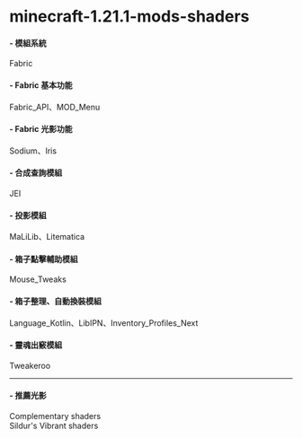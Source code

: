 # minecraft-1.21.1-mods-shaders


#### - 模組系統
Fabric
		
#### - Fabric 基本功能
Fabric_API、MOD_Menu			
							
#### - Fabric 光影功能
Sodium、Iris
 										    									    
#### - 合成查詢模組
JEI 	
 				
#### - 投影模組
MaLiLib、Litematica
 										
#### - 箱子點擊輔助模組
Mouse_Tweaks
 	
#### - 箱子整理、自動換裝模組
Language_Kotlin、LibIPN、Inventory_Profiles_Next
										    
#### - 靈魂出竅模組
Tweakeroo

---
#### - 推薦光影
Complementary shaders						
Sildur's Vibrant shaders
